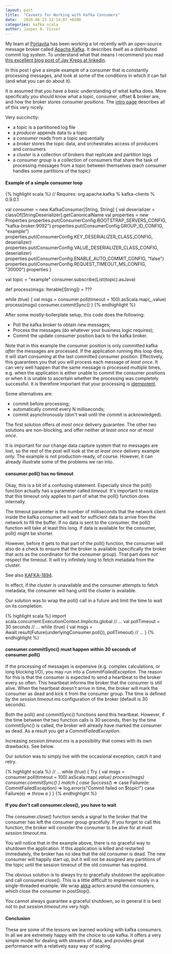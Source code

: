 ```yaml
---
layout: post
title:  "Caveats for Working with Kafka Consumers"
date:   2016-06-23 12:14:07 +0200
categories: kafka scala
author: Jasper A. Visser
---
```


My team at [Portavita][portavita] has been working a lot recently with an open-source message broker called [Apache Kafka][kafka]. It describes itself as a distributed commit log system. To understand what that means I recommend you read [this excellent blog post of Jay Kreps at linkedin][the-log].

In this post I give a simple example of a consumer that is constantly processing messages, and look at some of the conditions in which it can fail (and what you can do about it).

It is assumed that you have a basic understanding of what kafka does. More specifically you should know what a topic, consumer, offset & broker are, and how the broker stores consumer positions. The [intro page][kafka-intro] describes all of this very nicely.

Very succinctly:

- a *topic* is a partitioned log file 
- a *producer* appends data to a topic
- a *consumer* reads from a topic sequentially
- a *broker* stores the topic data, and orchestrates access of producers and consumers
- a *cluster* is a collection of brokers that replicate and partition logs
- a *consumer group* is a collection of consumers that share the task of processing messages from a topic between themselves (each consumer handles some partitions of the topic)

#### Example of a simple consumer loop

{% highlight scala %}
// Requires: org.apache.kafka % kafka-clients % 0.9.0.1

val consumer = new KafkaConsumer[String, String] {
  val deserializer = classOf[StringDeserializer].getCanonicalName
  val properties = new Properties
  properties.put(ConsumerConfig.BOOTSTRAP_SERVERS_CONFIG, "kafka-broker:9092")
  properties.put(ConsumerConfig.GROUP_ID_CONFIG, "example")
  properties.put(ConsumerConfig.KEY_DESERIALIZER_CLASS_CONFIG, deserializer)
  properties.put(ConsumerConfig.VALUE_DESERIALIZER_CLASS_CONFIG, deserializer)
  properties.put(ConsumerConfig.ENABLE_AUTO_COMMIT_CONFIG, "false")
  properties.put(ConsumerConfig.REQUEST_TIMEOUT_MS_CONFIG, "30000")
  properties
}

val topic = "example"
consumer.subscribe(List(topic).asJava)

def process(msgs: Iterable[String]) = ???

while (true) {
  val msgs = consumer.poll(timeout = 100).asScala.map(_.value)
  process(msgs)
  consumer.commitSync()
}
{% endhighlight %}

After some mostly-boilerplate setup, this code does the following:

- Poll the kafka broker to obtain new messages;
- Process the messages (do whatever your business logic requires);
- Commit the update consumer position back to the kafka broker. 

Note that in this example the consumer position is only committed kafka *after* the messages are processed. If the application running this loop dies, it will start consuming at the last committed consumer position. Effectively, this guarantees you that you will process each message *at least once*. It can very well happen that the same message is processed multiple times, e.g. when the application is either unable to commit the consumer positions or when it is unable to ascertain whether the processing was completely successful. It is therefore important that your processing is [idempotent][idempotence].

Some alternatives are:

- commit before processing;
- automatically commit every N milliseconds;
- commit asynchronously (don't wait until the commit is acknowledged).

The first solution offers *at most once* delivery guarantee. The other two solutions are non-blocking, and offer neither *at least once* nor *at most once*.

It is important for our change data capture system that no messages are lost, so the rest of the post will look at the *at least once* delivery example only. The example is not production-ready, of course. However, it can already illustrate some of the problems we ran into. 

#### consumer.poll() has no timeout
Okay, this is a bit of a confusing statement. Especially since the poll() function actually has a parameter called *timeout*. It's important to realize that this timeout only applies to part of what the poll() function does internally.

The timeout parameter is the number of milliseconds that the network client inside the kafka consumer will wait for sufficient data to arrive from the network to fill the buffer. If no data is sent to the consumer, the poll() function will take at least this long. If data is available for the consumer, poll() might be shorter.

However, before it gets to that part of the poll() function, the consumer will also do a check to ensure that the broker is available (specifically the broker that acts as the coordinator for the consumer group). That part does *not* respect the timeout. It will try infinitely long to fetch metadata from the cluster. 

See also [KAFKA-1894][kafka-1894].

In effect, if the cluster is unavailable and the consumer attempts to fetch metadata, the consumer will hang until the cluster is available.

Our solution was to wrap the poll() call in a future and limit the time to wait on its completion.

{% highlight scala %}
import scala.concurrent.ExecutionContext.Implicits.global
// ...
val pollTimeout = 30 seconds
// ...
while (true) {
  val msgs = Await.result(Future(underlyingConsumer.poll()), pollTimeout)
  // ...
}
{% endhighlight %}

#### consumer.commitSync() must happen within 30 seconds of consumer.poll()
If the processing of messages is expensive (e.g. complex calculations, or long blocking I/O), you may run into a *CommitFailedException*. The reason for this is that the consumer is expected to send a heartbeat to the broker every so often. This heartbeat informs the broker that the consumer is still alive. When the heartbeat doesn't arrive in time, the broker will mark the consumer as dead and kick it from the consumer group. The time is defined by the *session.timeout.ms* configuration of the broker (default is 30 seconds).

Both the poll() and commitSync() functions send this heartbeat. However, if the time between the two function calls is 30 seconds, then by the time commitSync() is called, the broker will already have marked the consumer as dead. As a result you get a *CommitFailedException*.

Increasing *session.timeout.ms* is a possibility that comes with its own drawbacks. See below.

Our solution was to simply live with the occasional exception, catch it and retry.

{% highlight scala %}
// ...
while (true) {
  Try {
    val msgs = consumer.poll(timeout = 100).asScala.map(_.value)
    process(msgs)
    consumer.commitSync()
  } match {
    case Success(_) =>
    case Failure(e: CommitFailedException) =>
      log.error(s"Commit failed on $topic!")
    case Failure(e) => throw e
  }
}
{% endhighlight %}

#### If you don't call consumer.close(), you have to wait
The consumer.close() function sends a signal to the broker that the consumer has left the consumer group gracefully. If you forget to call this function, the broker will consider the consumer to be alive for at most *session.timeout.ms*.

You will notice that in the example above, there is no graceful way to shutdown the application. If this application is killed and restarted immediately, the broker has no idea that the old consumer is dead. The new consumer will happily start up, but it will not be assigned any partitions of the topic until the session timeout of the old consumer has expired.

The obvious solution is to always try to gracefully shutdown the application and call consumer.close(). This is a little difficult to implement nicely in a single-threaded example. We wrap [akka][akka] actors around the consumers, which close the consumer in postStop().

You cannot always guarantee a graceful shutdown, so in general it is best not to put *session.timeout.ms* very high.

#### Conclusion
These are some of the lessons we learned working with kafka consumers. In all we are extremely happy with the choice to use kafka. It offers a very simple model for dealing with streams of data, and provides great performance with a relatively easy way of scaling.

[akka]: http://akka.io/
[idempotence]: https://en.wikipedia.org/wiki/Idempotence
[kafka]: http://kafka.apache.org/
[kafka-intro]: http://kafka.apache.org/documentation.html#introduction
[kafka-1894]: https://issues.apache.org/jira/browse/KAFKA-1894
[portavita]: https://www.portavita.com/
[the-log]: https://engineering.linkedin.com/distributed-systems/log-what-every-software-engineer-should-know-about-real-time-datas-unifying
